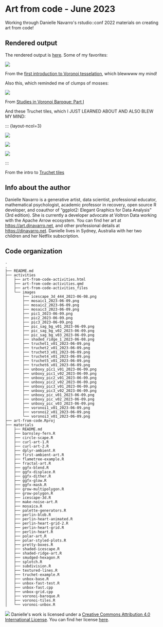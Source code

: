 # Art from code - June 2023

Working through Danielle Navarro's rstudio::conf 2022 materials on creating art from code!  

## Rendered output

The rendered output is [here](https://an-bui.github.io/art-from-code/activities/art-from-code-activities.html). Some of my favorites:

![](https://github.com/an-bui/art-from-code/blob/main/activities/images/pic_sag_bg_v03_2023-06-09.png)

From the [first introduction to Voronoi tesselation](https://an-bui.github.io/art-from-code/activities/art-from-code-activities.html#voronoi-tesselation), which blewwww my mind!

Also this, which reminded me of clumps of mosses:

![](https://github.com/an-bui/art-from-code/blob/main/activities/images/unboxy_pic3_v02_2023-06-09.png)

From [Studies in Voronoi Baroque: Part I](https://an-bui.github.io/art-from-code/activities/art-from-code-activities.html#studies-in-voronoi-baroque-part-i)  

And these Truchet tiles, which I JUST LEARNED ABOUT AND ALSO BLEW MY MIND:  

::: {layout-ncol=3}

![](https://github.com/an-bui/art-from-code/blob/main/activities/images/truchet1_v01_2023-06-09.png) 

![](https://github.com/an-bui/art-from-code/blob/main/activities/images/truchet3_v01_2023-06-09.png) 

![](https://github.com/an-bui/art-from-code/blob/main/activities/images/truchet6_v01_2023-06-09.png) 

:::

From the intro to [Truchet tiles](https://an-bui.github.io/art-from-code/activities/art-from-code-activities.html#truchet-tiles)

## Info about the author
Danielle Navarro is a generative artist, data scientist, professional educator, mathematical psychologist, academic professor in recovery, open source R developer, and coauthor of “ggplot2: Elegant Graphics for Data Analysis” (3rd edition). She is currently a developer advocate at Voltron Data working with the Apache Arrow ecosystem. You can find her art at https://art.djnavarro.net, and other professional details at https://djnavarro.net. Danielle lives in Sydney, Australia with her two children and her Netflix subscription.

## Code organization

```
.
.
├── README.md
├── activities
│   ├── art-from-code-activities.html
│   ├── art-from-code-activities.qmd
│   ├── art-from-code-activities_files
│   └── images
│       ├── icescape_3d_444_2023-06-08.png
│       ├── mosaic1_2023-06-09.png
│       ├── mosaic2_2023-06-09.png
│       ├── mosaic3_2023-06-09.png
│       ├── pic1_2023-06-09.png
│       ├── pic2_2023-06-09.png
│       ├── pic3_2023-06-09.png
│       ├── pic_sag_bg_v01_2023-06-09.png
│       ├── pic_sag_bg_v02_2023-06-09.png
│       ├── pic_sag_bg_v03_2023-06-09.png
│       ├── shaded_ridge_1_2023-06-08.png
│       ├── truchet1_v01_2023-06-09.png
│       ├── truchet2_v01_2023-06-09.png
│       ├── truchet3_v01_2023-06-09.png
│       ├── truchet4_v01_2023-06-09.png
│       ├── truchet5_v01_2023-06-09.png
│       ├── truchet6_v01_2023-06-09.png
│       ├── unboxy_pic1_v01_2023-06-09.png
│       ├── unboxy_pic1_v02_2023-06-09.png
│       ├── unboxy_pic2_v01_2023-06-09.png
│       ├── unboxy_pic2_v02_2023-06-09.png
│       ├── unboxy_pic3_v01_2023-06-09.png
│       ├── unboxy_pic3_v02_2023-06-09.png
│       ├── unboxy_pic_v01_2023-06-09.png
│       ├── unboxy_pic_v02_2023-06-09.png
│       ├── unboxy_pic_v03_2023-06-09.png
│       ├── voronoi1_v01_2023-06-09.png
│       ├── voronoi2_v01_2023-06-09.png
│       └── voronoi3_v01_2023-06-09.png
├── art-from-code.Rproj
├── materials
│   ├── README.md
│   ├── barnsley-fern.R
│   ├── circle-scape.R
│   ├── curl-art-1.R
│   ├── curl-art-2.R
│   ├── dplyr-ambient.R
│   ├── first-ambient-art.R
│   ├── flametree-example.R
│   ├── fractal-art.R
│   ├── ggfx-blend.R
│   ├── ggfx-displace.R
│   ├── ggfx-dither.R
│   ├── ggfx-glow.R
│   ├── ggfx-mask.R
│   ├── grow-multipolygon.R
│   ├── grow-polygon.R
│   ├── icescape-3d.R
│   ├── make-noise-art.R
│   ├── mosaica.R
│   ├── palette-generators.R
│   ├── perlin-blob.R
│   ├── perlin-heart-animated.R
│   ├── perlin-heart-grid-2.R
│   ├── perlin-heart-grid.R
│   ├── perlin-heart.R
│   ├── polar-art.R
│   ├── polar-styled-plots.R
│   ├── pretty-boxes.R
│   ├── shaded-icescape.R
│   ├── shaded-ridge-art.R
│   ├── smudged-hexagon.R
│   ├── splotch.R
│   ├── subdivision.R
│   ├── textured-lines.R
│   ├── truchet-example.R
│   ├── unbox-base.R
│   ├── unbox-fast-test.R
│   ├── unbox-fast.cpp
│   ├── unbox-grid.cpp
│   ├── voronoi-baroque.R
│   ├── voronoi-tiles.R
│   └── voronoi-unbox.R
```

![](https://i.creativecommons.org/l/by/4.0/88x31.png) Danielle's work is
licensed under a [Creative Commons Attribution 4.0 International
License](https://creativecommons.org/licenses/by/4.0/). You can find her license [here](https://github.com/rstudio-conf-2022/art-from-code/blob/main/LICENSE.md).

